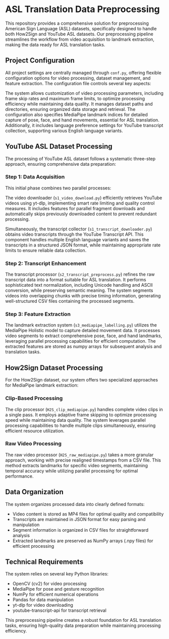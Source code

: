 # ASL Translation Data Preprocessing

This repository provides a comprehensive solution for preprocessing American Sign Language (ASL) datasets, specifically designed to handle both How2Sign and YouTube ASL datasets. Our preprocessing pipeline streamlines the workflow from video acquisition to landmark extraction, making the data ready for ASL translation tasks.

## Project Configuration

All project settings are centrally managed through `conf.py`, offering flexible configuration options for video processing, dataset management, and feature extraction. The configuration file controls several key aspects:

The system allows customization of video processing parameters, including frame skip rates and maximum frame limits, to optimize processing efficiency while maintaining data quality. It manages dataset paths and directories, ensuring organized data storage and retrieval. The configuration also specifies MediaPipe landmark indices for detailed capture of pose, face, and hand movements, essential for ASL translation. Additionally, it includes language preference settings for YouTube transcript collection, supporting various English language variants.

## YouTube ASL Dataset Processing

The processing of YouTube ASL dataset follows a systematic three-step approach, ensuring comprehensive data preparation:

### Step 1: Data Acquisition

This initial phase combines two parallel processes:

The video downloader (`s1_video_download.py`) efficiently retrieves YouTube videos using yt-dlp, implementing smart rate limiting and quality control measures. It includes features for parallel fragment downloads and automatically skips previously downloaded content to prevent redundant processing.

Simultaneously, the transcript collector (`s1_transcript_downloader.py`) obtains video transcripts through the YouTube Transcript API. This component handles multiple English language variants and saves the transcripts in a structured JSON format, while maintaining appropriate rate limits to ensure reliable data collection.

### Step 2: Transcript Enhancement

The transcript processor (`s2_transcript_preprocess.py`) refines the raw transcript data into a format suitable for ASL translation. It performs sophisticated text normalization, including Unicode handling and ASCII conversion, while preserving semantic meaning. The system segments videos into overlapping chunks with precise timing information, generating well-structured CSV files containing the processed segments.

### Step 3: Feature Extraction

The landmark extraction system (`s3_mediapipe_labelling.py`) utilizes the MediaPipe Holistic model to capture detailed movement data. It processes video segments to extract comprehensive pose, face, and hand landmarks, leveraging parallel processing capabilities for efficient computation. The extracted features are stored as numpy arrays for subsequent analysis and translation tasks.

## How2Sign Dataset Processing

For the How2Sign dataset, our system offers two specialized approaches for MediaPipe landmark extraction:

### Clip-Based Processing

The clip processor (`H2S_clip_mediapipe.py`) handles complete video clips in a single pass. It employs adaptive frame skipping to optimize processing speed while maintaining data quality. The system leverages parallel processing capabilities to handle multiple clips simultaneously, ensuring efficient resource utilization.

### Raw Video Processing

The raw video processor (`H2S_raw_mediapipe.py`) takes a more granular approach, working with precise realigned timestamps from a CSV file. This method extracts landmarks for specific video segments, maintaining temporal accuracy while utilizing parallel processing for optimal performance.

## Data Organization

The system organizes processed data into clearly defined formats:
- Video content is stored as MP4 files for optimal quality and compatibility
- Transcripts are maintained in JSON format for easy parsing and manipulation
- Segment information is organized in CSV files for straightforward analysis
- Extracted landmarks are preserved as NumPy arrays (.npy files) for efficient processing

## Technical Requirements

The system relies on several key Python libraries:
- OpenCV (cv2) for video processing
- MediaPipe for pose and gesture recognition
- NumPy for efficient numerical operations
- Pandas for data manipulation
- yt-dlp for video downloading
- youtube-transcript-api for transcript retrieval

This preprocessing pipeline creates a robust foundation for ASL translation tasks, ensuring high-quality data preparation while maintaining processing efficiency.
